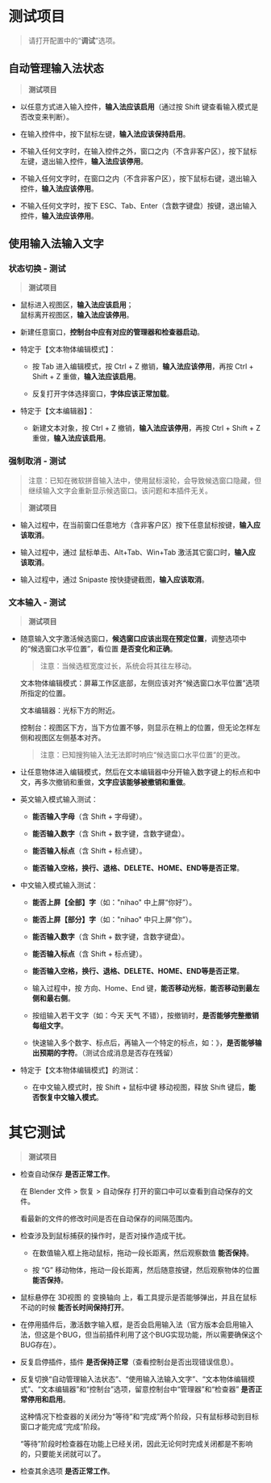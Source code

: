 # 测试项目

> 请打开配置中的“**调试**”选项。

## 自动管理输入法状态

> **测试项目**

- 以任意方式进入输入控件，**输入法应该启用**（通过按 Shift 键查看输入模式是否改变来判断）。

- 在输入控件中，按下鼠标左键，**输入法应该保持启用**。

- 不输入任何文字时，在输入控件之外，窗口之内（不含非客户区），按下鼠标左键，退出输入控件，**输入法应该停用**。

- 不输入任何文字时，在窗口之内（不含非客户区），按下鼠标右键，退出输入控件，**输入法应该停用**。

- 不输入任何文字时，按下 ESC、Tab、Enter（含数字键盘）按键，退出输入控件，**输入法应该停用**。

## 使用输入法输入文字

### 状态切换 - 测试

> **测试项目**

- 鼠标进入视图区，**输入法应该启用**；<br/>鼠标离开视图区，**输入法应该停用**。

- 新建任意窗口，**控制台中应有对应的管理器和检查器启动**。

- 特定于【文本物体编辑模式】：

  - 按 Tab 进入编辑模式，按 Ctrl + Z 撤销，**输入法应该停用**，再按 Ctrl + Shift + Z 重做，**输入法应该启用**。

  - 反复打开字体选择窗口，**字体应该正常加载**。

- 特定于【文本编辑器】：

  - 新建文本对象，按 Ctrl + Z 撤销，**输入法应该停用**，再按 Ctrl + Shift + Z 重做，**输入法应该启用**。

### 强制取消 - 测试

> 注意：已知在微软拼音输入法中，使用鼠标滚轮，会导致候选窗口隐藏，但继续输入文字会重新显示候选窗口。该问题和本插件无关。

> **测试项目**

- 输入过程中，在当前窗口任意地方（含非客户区）按下任意鼠标按键，**输入应该取消**。

- 输入过程中，通过 鼠标单击、Alt+Tab、Win+Tab 激活其它窗口时，**输入应该取消**。

- 输入过程中，通过 Snipaste 按快捷键截图，**输入应该取消**。

### 文本输入 - 测试

> **测试项目**

- 随意输入文字激活候选窗口，**候选窗口应该出现在预定位置**，调整选项中的“候选窗口水平位置”，看位置 **是否变化和正确**。

  > 注意：当候选框宽度过长，系统会将其往左移动。

  文本物体编辑模式：屏幕工作区底部，左侧应该对齐“候选窗口水平位置”选项所指定的位置。

  文本编辑器：光标下方的附近。

  控制台：视图区下方，当下方位置不够，则显示在稍上的位置，但无论怎样左侧和视图区左侧基本对齐。

  > 注意：已知搜狗输入法无法即时响应“候选窗口水平位置”的更改。

- 让任意物体进入编辑模式，然后在文本编辑器中分开输入数字键上的标点和中文，再多次撤销和重做，**文字应该能够被撤销和重做**。

- 英文输入模式输入测试：

  - **能否输入字母**（含 Shift + 字母键）。

  - **能否输入数字**（含 Shift + 数字键，含数字键盘）。

  - **能否输入标点**（含 Shift + 标点键）。

  - **能否输入空格，换行、退格、DELETE、HOME、END等是否正常**。

- 中文输入模式输入测试：

  - **能否上屏【全部】字**（如："nihao" 中上屏“你好”）。

  - **能否上屏【部分】字**（如："nihao" 中只上屏“你”）。

  - **能否输入数字**（含 Shift + 数字键，含数字键盘）。

  - **能否输入标点**（含 Shift + 标点键）。

  - **能否输入空格，换行、退格、DELETE、HOME、END等是否正常**。

  - 输入过程中，按 方向、Home、End 键，**能否移动光标**，**能否移动到最左侧和最右侧**。

  - 按组输入若干文字（如：今天 天气 不错），按撤销时，**是否能够完整撤销每组文字**。

  - 快速输入多个数字、标点后，再输入一个特定的标点，如：》，**是否能够输出预期的字符**。（测试合成消息是否存在残留）

- 特定于【文本物体编辑模式】的测试：

  - 在中文输入模式时，按 Shift + 鼠标中键 移动视图，释放 Shift 键后，**能否恢复中文输入模式**。

# 其它测试

> **测试项目**

- 检查自动保存 **是否正常工作**。

  在 Blender 文件 > 恢复 > 自动保存 打开的窗口中可以查看到自动保存的文件。

  看最新的文件的修改时间是否在自动保存的间隔范围内。

- 检查涉及到鼠标捕获的操作时，是否对操作造成干扰。

    - 在数值输入框上拖动鼠标，拖动一段长距离，然后观察数值 **能否保持**。

    - 按 “G” 移动物体，拖动一段长距离，然后随意按键，然后观察物体的位置 **能否保持**。

- 鼠标悬停在 3D视图 的 变换轴向 上，看工具提示是否能够弹出，并且在鼠标不动的时候 **能否长时间保持打开**。

- 在停用插件后，激活数字输入框，是否会启用输入法（官方版本会启用输入法，但这是个BUG，但当前插件利用了这个BUG实现功能，所以需要确保这个BUG存在）。

- 反复启停插件，插件 **是否保持正常**（查看控制台是否出现错误信息）。

- 反复切换“自动管理输入法状态”、“使用输入法输入文字”、“文本物体编辑模式”、“文本编辑器”和“控制台”选项，留意控制台中“管理器”和“检查器” **是否正常停用和启用**。

  这种情况下检查器的关闭分为“等待”和“完成”两个阶段，只有鼠标移动到目标窗口才能完成“完成”阶段。

  “等待”阶段时检查器在功能上已经关闭，因此无论何时完成关闭都是不影响的，只要能关闭就可以了。

- 检查其余选项 **是否正常工作**。
